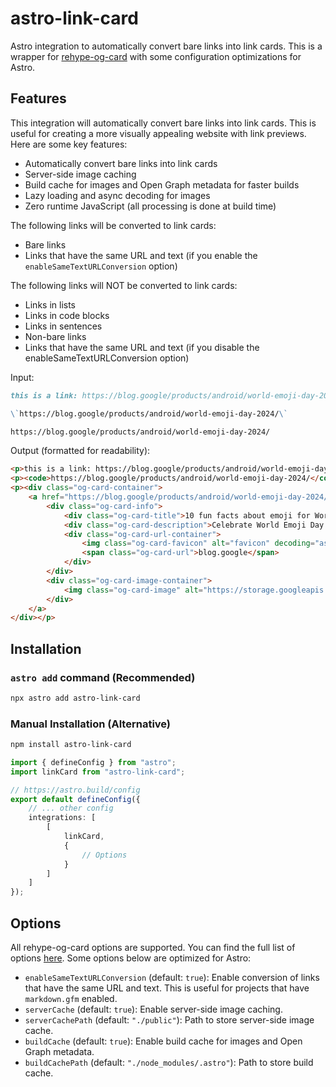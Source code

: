 # astro-link-card

Astro integration to automatically convert bare links into link cards. This is a wrapper for [rehype-og-card](https://github.com/Robot-Inventor/rehype-og-card) with some configuration optimizations for Astro.

## Features

This integration will automatically convert bare links into link cards. This is useful for creating a more visually appealing website with link previews. Here are some key features:

- Automatically convert bare links into link cards
- Server-side image caching
- Build cache for images and Open Graph metadata for faster builds
- Lazy loading and async decoding for images
- Zero runtime JavaScript (all processing is done at build time)

The following links will be converted to link cards:

- Bare links
- Links that have the same URL and text (if you enable the `enableSameTextURLConversion` option)

The following links will NOT be converted to link cards:

- Links in lists
- Links in code blocks
- Links in sentences
- Non-bare links
- Links that have the same URL and text (if you disable the enableSameTextURLConversion option)

Input:

```markdown
this is a link: https://blog.google/products/android/world-emoji-day-2024/

\`https://blog.google/products/android/world-emoji-day-2024/\`

https://blog.google/products/android/world-emoji-day-2024/
```

Output (formatted for readability):

```html
<p>this is a link: https://blog.google/products/android/world-emoji-day-2024/</p>
<p><code>https://blog.google/products/android/world-emoji-day-2024/</code></p>
<p><div class="og-card-container">
    <a href="https://blog.google/products/android/world-emoji-day-2024/">
        <div class="og-card-info">
            <div class="og-card-title">10 fun facts about emoji for World Emoji Day</div>
            <div class="og-card-description">Celebrate World Emoji Day with Google, and check out what’s new for Emoji Kitchen.</div>
            <div class="og-card-url-container">
                <img class="og-card-favicon" alt="favicon" decoding="async" height="16" loading="lazy" src="https://www.google.com/s2/favicons?domain=blog.google" width="16">
                <span class="og-card-url">blog.google</span>
            </div>
        </div>
        <div class="og-card-image-container">
            <img class="og-card-image" alt="https://storage.googleapis.com/gweb-uniblog-publish-prod/images/world_emoji_day_v2_1.width-1300.png" decoding="async" loading="lazy" src="https://storage.googleapis.com/gweb-uniblog-publish-prod/images/world_emoji_day_v2_1.width-1300.png">
        </div>
    </a>
</div></p>
```

## Installation

### `astro add` command (Recommended)

```bash
npx astro add astro-link-card
```

### Manual Installation (Alternative)

```bash
npm install astro-link-card
```

```typescript
import { defineConfig } from "astro";
import linkCard from "astro-link-card";

// https://astro.build/config
export default defineConfig({
    // ... other config
    integrations: [
        [
            linkCard,
            {
                // Options
            }
        ]
    ]
});
```

## Options

All rehype-og-card options are supported. You can find the full list of options [here](https://github.com/Robot-Inventor/rehype-og-card?tab=readme-ov-file#options). Some options below are optimized for Astro:

- `enableSameTextURLConversion` (default: `true`): Enable conversion of links that have the same URL and text. This is useful for projects that have `markdown.gfm` enabled.
- `serverCache` (default: `true`): Enable server-side image caching.
- `serverCachePath` (default: `"./public"`): Path to store server-side image cache.
- `buildCache` (default: `true`): Enable build cache for images and Open Graph metadata.
- `buildCachePath` (default: `"./node_modules/.astro"`): Path to store build cache.
